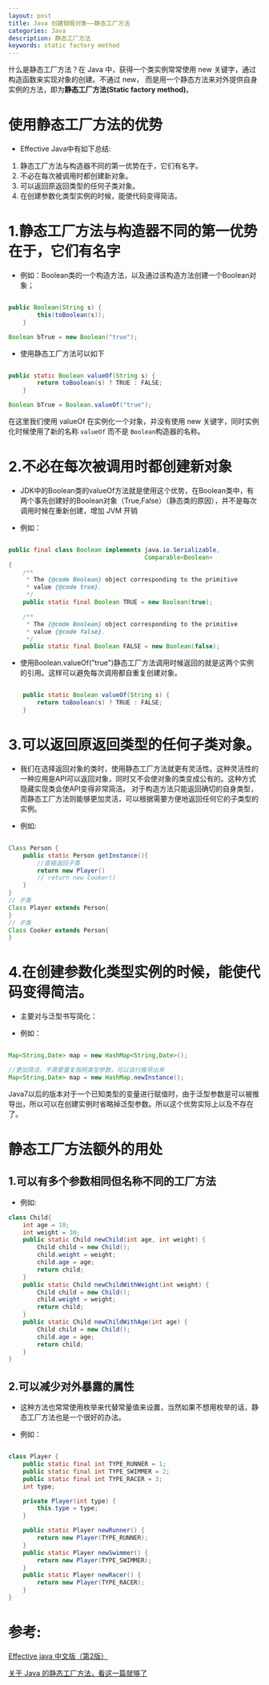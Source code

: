 ```yaml
---
layout: post
title: Java 创建销毁对象——静态工厂方法
categories: Java
description: 静态工厂方法
keywords: static factory method
---
```



  什么是静态工厂方法？在 Java 中，获得一个类实例常常使用 new 关键字，通过构造函数来实现对象的创建。不通过 new，
而是用一个静态方法来对外提供自身实例的方法，即为**静态工厂方法(Static factory method)**。

#  使用静态工厂方法的优势

* Effective Java中有如下总结:
1. 静态工厂方法与构造器不同的第一优势在于，它们有名字。
2. 不必在每次被调用时都创建新对象。
3. 可以返回原返回类型的任何子类对象。
4. 在创建参数化类型实例的时候，能使代码变得简洁。

#  1.静态工厂方法与构造器不同的第一优势在于，它们有名字

* 例如：Boolean类的一个构造方法，以及通过该构造方法创建一个Boolean对象；

```java

public Boolean(String s) {
        this(toBoolean(s));
    }

Boolean bTrue = new Boolean("true");

```

* 使用静态工厂方法可以如下

```java

public static Boolean valueOf(String s) {
        return toBoolean(s) ? TRUE : FALSE;
    }

Boolean bTrue = Boolean.valueOf("true");

```

在这里我们使用 valueOf 在实例化一个对象，并没有使用 new 关键字，同时实例化时候使用了新的名称 `valueOf` 而不是 `Boolean`构造器的名称。


#  2.不必在每次被调用时都创建新对象


* JDK中的Boolean类的valueOf方法就是使用这个优势，在Boolean类中，有两个事先创建好的Boolean对象（True,False）（静态类的原因），并不是每次调用时候在重新创建，增加 JVM 开销

*  例如：

```java

public final class Boolean implements java.io.Serializable,
                                      Comparable<Boolean>
{
    /**
     * The {@code Boolean} object corresponding to the primitive
     * value {@code true}.
     */
    public static final Boolean TRUE = new Boolean(true);

    /**
     * The {@code Boolean} object corresponding to the primitive
     * value {@code false}.
     */
    public static final Boolean FALSE = new Boolean(false);

```

* 使用Boolean.valueOf("true")静态工厂方法调用时候返回的就是这两个实例的引用。这样可以避免每次调用都自重复创建对象。

```java

    public static Boolean valueOf(String s) {
        return toBoolean(s) ? TRUE : FALSE;
    }
```


#  3.可以返回原返回类型的任何子类对象。

* 我们在选择返回对象的类时，使用静态工厂方法就更有灵活性。这种灵活性的一种应用是API可以返回对象，同时又不会使对象的类变成公有的。这种方式隐藏实现类会使API变得非常简洁。
对于构造方法只能返回确切的自身类型，而静态工厂方法则能够更加灵活，可以根据需要方便地返回任何它的子类型的实例。

* 例如:

```java

Class Person {
    public static Person getInstance(){
        //直接返回子类
        return new Player()
        // return new Cooker()
    }
}
// 子类
Class Player extends Person{
}
// 子类
Class Cooker extends Person{
}

```

#  4.在创建参数化类型实例的时候，能使代码变得简洁。

* 主要对与泛型书写简化：

* 例如：

```java

Map<String,Date> map = new HashMap<String,Date>();

//更加简洁，不需要重复指明类型参数，可以自行推导出来
Map<String,Date> map = new HashMap.newInstance();

```
Java7以后的版本对于一个已知类型的变量进行赋值时，由于泛型参数是可以被推导出，所以可以在创建实例时省略掉泛型参数。所以这个优势实际上以及不存在了。

# 静态工厂方法额外的用处


## 1.可以有多个参数相同但名称不同的工厂方法

* 例如:

```java
class Child{
    int age = 10;
    int weight = 30;
    public static Child newChild(int age, int weight) {
        Child child = new Child();
        child.weight = weight;
        child.age = age;
        return child;
    }
    public static Child newChildWithWeight(int weight) {
        Child child = new Child();
        child.weight = weight;
        return child;
    }
    public static Child newChildWithAge(int age) {
        Child child = new Child();
        child.age = age;
        return child;
    }
}

```

##  2.可以减少对外暴露的属性

* 这种方法也常常使用枚举来代替常量值来设置，当然如果不想用枚举的话，静态工厂方法也是一个很好的办法。

* 例如：

```java

class Player {
    public static final int TYPE_RUNNER = 1;
    public static final int TYPE_SWIMMER = 2;
    public static final int TYPE_RACER = 3;
    int type;

    private Player(int type) {
        this.type = type;
    }

    public static Player newRunner() {
        return new Player(TYPE_RUNNER);
    }
    public static Player newSwimmer() {
        return new Player(TYPE_SWIMMER);
    }
    public static Player newRacer() {
        return new Player(TYPE_RACER);
    }
}

```

#  参考:

[Effective java 中文版（第2版）](https://book.douban.com/subject/3360807/)

[关于 Java 的静态工厂方法，看这一篇就够了](https://www.jianshu.com/p/ceb5ec8f1174)